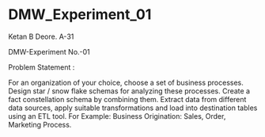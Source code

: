 # DMW_Experiment_01


Ketan B Deore. A-31

DMW-Experiment No.-01


Problem Statement : 

For an organization of your choice, choose a set of business processes. Design star / snow flake schemas for analyzing these processes. 
Create a fact constellation schema by combining them. Extract data from different data sources, apply suitable transformations and load into destination tables using an ETL tool.
For Example: Business Origination: Sales, Order, Marketing Process.

